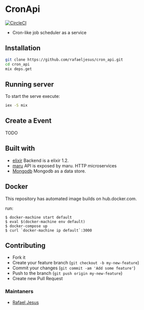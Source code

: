 # CronApi

[![CircleCI](https://circleci.com/gh/rafaeljesus/cron_api.svg?style=svg)](https://circleci.com/gh/rafaeljesus/cron-api)

* Cron-like job scheduler as a service

## Installation
```bash
git clone https://github.com/rafaeljesus/cron_api.git
cd cron_api
mix deps.get
```

## Running server
To start the serve execute:
```bash
iex -S mix
```

## Create a Event
TODO

## Built with
- [elixir](http://elixir-lang.org) Backend is a elixir 1.2.
- [maru](https://github.com/falood/maru) API is exposed by maru. HTTP microservices
- [Mongodb](https://www.mongodb.com) Mongodb as a data store.

## Docker
This repository has automated image builds on hub.docker.com.

run:
```
$ docker-machine start default
$ eval $(docker-machine env default)
$ docker-compose up
$ curl `docker-machine ip default`:3000
```

## Contributing
- Fork it
- Create your feature branch (`git checkout -b my-new-feature`)
- Commit your changes (`git commit -am 'Add some feature'`)
- Push to the branch (`git push origin my-new-feature`)
- Create new Pull Request

### Maintaners

* [Rafael Jesus](https://github.com/rafaeljesus)
